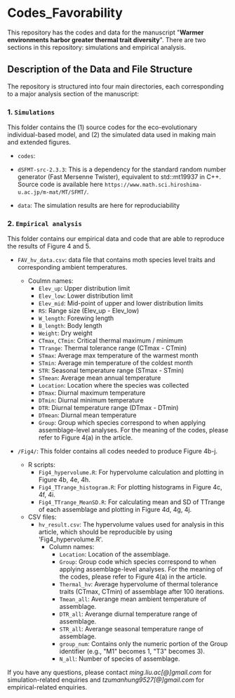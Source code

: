 # Codes_Favorability

This repository has the codes and data for the manuscript "__Warmer environments harbor greater thermal trait diversity__".  There are two sections in this repository: simulations and empirical analysis. 

## Description of the Data and File Structure

The repository is structured into four main directories, each corresponding to a major analysis section of the manuscript:

### 1. **`Simulations`**
This folder contains the (1) source codes for the eco-evolutionary individual-based model, and (2) the simulated data used in making main and extended figures.

- `codes`: 

- `dSFMT-src-2.3.3`: This is a dependency for the standard random number generator (Fast Mersenne Twister), equivalent to std::mt19937 in C++. Source code is available here `https://www.math.sci.hiroshima-u.ac.jp/m-mat/MT/SFMT/`.

- `data`: The simulation results are here for reproduciability

### 2. **`Empirical analysis`**
This folder contains our empirical data and code that are able to reproduce the results of Figure 4 and 5.

- `FAV_hv_data.csv`: data file that contains moth species level traits and corresponding ambient temperatures.
    - Coulmn names:
        - ``Elev_up``: Upper distribution limit
        - ``Elev_low``: Lower distribution limit
        - ``Elev_mid``: Mid-point of upper and lower distribution limits
        - ``RS``: Range size (Elev_up - Elev_low)
        - ``W_length``: Forewing length
        - ``B_length``: Body length
        - ``Weight``: Dry weight
        - ``CTmax``, ``CTmin``: Critical thermal maximum / minimum
        - ``TTrange``: Thermal tolerance range (CTmax - CTmin)
        - ``STmax``: Average max temperature of the warmest month
        - ``STmin``: Average min temperature of the coldest month
        - ``STR``: Seasonal temperature range (STmax - STmin)
        - ``STmean``: Average mean annual temperature
        - ``Location``: Location where the species was collected
        - ``DTmax``: Diurnal maximum temperature
        - ``DTmin``: Diurnal minimum temperature
        - ``DTR``: Diurnal temperature range (DTmax - DTmin)
        - ``DTmean``: Diurnal mean temperature
        - ``Group``: Group which species correspond to when applying assemblage-level analyses. For the meaning of the codes, please refer to Figure 4(a) in the article.

- `/Fig4/`: This folder contains all codes needed to produce Figure 4b-j.
    - R scripts:
        - ``Fig4_hypervolume.R``: For hypervolume calculation and plotting in Figure 4b, 4e, 4h.
        - ``Fig4_TTrange_histogram.R``: For plotting histograms in Figure 4c, 4f, 4i.
        - ``Fig4_TTrange_MeanSD.R``: For calculating mean and SD of TTrange of each assemblage and plotting in Figure 4d, 4g, 4j.
    - CSV files:
        - ``hv_result.csv``: The hypervolume values used for analysis in this article, which should be reproducible by using 'Fig4_hypervolume.R'.
            - Column names:
                - ``Location``: Location of the assemblage.
                - ``Group``: Group code which species correspond to when applying assemblage-level analyses. For the meaning of the codes, please refer to Figure 4(a) in the article.
                - ``Thermal_hv``: Average hypervolume of thermal tolerance traits (CTmax, CTmin) of assemblage after 100 iterations.
                - ``Tmean_all``: Averange mean ambient temperature of assemblage.
                - ``DTR_all``: Averange diurnal temperature range of assemblage.
                - ``STR_all``: Averange seasonal temperature range of assemblage.
                - ``group_num``: Contains only the numeric portion of the Group identifier (e.g., "M1" becomes 1, "T3" becomes 3). 
                - ``N_all``: Number of species of assemblage.


If you have any questions, please contact *ming.liu.ac[@]gmail.com* for simulation-related enquiries and *tzumanhung9527[@]gmail.com* for empirical-related enquiries.

